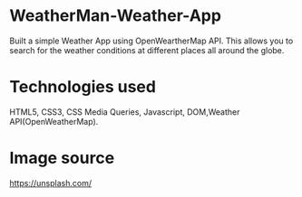 # WeatherMan-Weather-App

Built a simple Weather App using OpenWeartherMap API. This allows you to search for the weather conditions at different places all around the globe.

# Technologies used
HTML5, CSS3, CSS Media Queries, Javascript, DOM,Weather API(OpenWeatherMap).

# Image source
https://unsplash.com/
